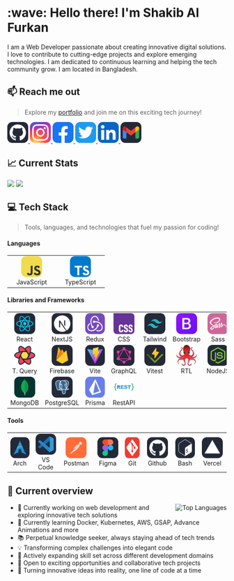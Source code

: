 <h1 align="left">:wave: Hello there! I'm Shakib Al Furkan</h1>

<!-- there will be a banner  -->

I am a Web Developer passionate about creating innovative digital solutions. I
love to contribute to cutting-edge projects and explore emerging technologies. I
am dedicated to continuous learning and helping the tech community grow. I am
located in Bangladesh.

## 📫 Reach me out

 <!-- icons from :
 https://github.com/tandpfun/skill-icons?tab=readme-ov-file#icons-list
  -->

> Explore my [portfolio](demo) and join me on this exciting tech journey!

<p align="left">
  <a href="https://github.com/shakibalfurkan" target="_blank">
    <img height="48" src="./images/icons/social/github.svg" alt="GitHub" />
  </a>
  <a href="https://www.instagram.com/shakibalfurkan" target="_blank">
    <img height="48" src="./images/icons/social/instagram.svg" alt="Instagram"/>
  </a>
  <a href="https://www.facebook.com/shakibalfurkan" target="_blank">
    <img height="48" src="./images/icons/social/facebook.svg" alt="Facebook"/>
  </a>
  <a href="https://x.com/shakibalfurkan" target="_blank">
    <img height="48" src="./images/icons/social/twitter.svg" alt="Twitter" />
  </a>
  <a href="https://www.linkedin.com/shakibalfurkan" target="_blank">
    <img height="48" src="./images/icons/social/linkedIn.svg" alt="LinkedIn" />
  </a>
  <a href="mailto:shakibalfurkan@gmail.com" target="_blank">
    <img height="48" src="./images/icons/social/gmail.svg" alt="Gmail"/>
  </a>
</p>

## 📈 Current Stats

<p>
  <img width="46.6%" src="https://github-readme-streak-stats.herokuapp.com?user=shakibalfurkan&theme=react&hide_border=true&background=0D1117&stroke=0D1117&fire=FF1CF7&sideLabels=00F0FF&currStreakNum=FF1CF7&ring=FF1CF7&currStreakLabel=FF1CF7&sideNums=00F0FF" />
  <img width="44%" src="https://github-readme-stats.vercel.app/api?username=shakibalfurkan&show_icons=true&theme=radical&hide_border=true&bg_color=0D1117&title_color=FF1CF7&icon_color=00F0FF&&text_color=FFF" />
</p>

## 💻 Tech Stack

> Tools, languages, and technologies that fuel my passion for coding!

#### Languages

<table>
  <tr>
    <td align="center" width="98">
        <img src="./images/icons/skill/JavaScript.svg" width="48" height="48" alt="JavaScript" />
      <br>JavaScript
    </td>
    <td align="center" width="98">
        <img src="./images/icons/skill/TypeScript.svg" width="48" height="48" alt="TypeScript" />
      <br>TypeScript
    </td>
  </tr>
</table>

#### Libraries and Frameworks

<table>
  <tr>
    <td align="center" width="98">
        <img src="./images/icons/skill/React.svg" width="48" height="48" alt="React" />
      <br>React
    </td>
    <td align="center" width="98">
        <img src="./images/icons/skill/NextJS.svg" width="48" height="48" alt="NextJS" />
      <br>NextJS
    </td>
    <td align="center" width="98">
        <img src="./images/icons/skill/Redux.svg" width="48" height="48" alt="Redux" />
      <br>Redux
    </td>
    <td align="center" width="98">
        <img src="./images/icons/skill/CSS.svg" width="48" height="48" alt="CSS" />
      <br>CSS
    </td>
    <td align="center" width="98">
        <img src="./images/icons/skill/TailwindCSS.svg" width="48" height="48" alt="TailwindCSS" />
      <br>Tailwind
    </td>
    <td align="center" width="98">
        <img src="./images/icons/skill/Bootstrap.svg" width="48" height="48" alt="Bootstrap" />
      <br>Bootstrap
    </td>
    <td align="center" width="98">
        <img src="./images/icons/skill/Sass.svg" width="48" height="48" alt="Sass" />
      <br>Sass
    </td>
    <td align="center" width="98">
        <img src="./images/icons/skill/HTML.svg" width="48" height="48" alt="HTML" />
      <br>HTML
    </td>
  </tr>

  <tr>
    <td align="center" width="98">
        <img src="./images/icons/skill/tanstack-query.svg" width="48" height="48" alt="tanstack-query" />
      <br>T. Query
    </td>
    <td align="center" width="98">
        <img src="./images/icons/skill/Firebase.svg" width="48" height="48" alt="Firebase" />
      <br>Firebase
    </td>
    <td align="center" width="98">
        <img src="./images/icons/skill/Vite.svg" width="48" height="48" alt="Vite" />
      <br>Vite
    </td>
    <td align="center" width="98">
        <img src="./images/icons/skill/GraphQL.svg" width="48" height="48" alt="GraphQL" />
      <br>GraphQL
    </td>
    <td align="center" width="98">
        <img src="./images/icons/skill/Vitest.svg" width="48" height="48" alt="Vitest" />
      <br>Vitest
    </td>
    <td align="center" width="98">
        <img src="./images/icons/skill/react-testing-library.svg" width="48" height="48" alt="react-testing-library" />
      <br>RTL
    </td>
    <td align="center" width="98">
        <img src="./images/icons/skill/NodeJS.svg" width="48" height="48" alt="NodeJS" />
      <br>NodeJS
    </td>
    <td align="center" width="98">
        <img src="./images/icons/skill/ExpressJS.svg" width="48" height="48" alt="ExpressJS" />
      <br>ExpressJS
    </td>
  </tr>

  <tr>    
    <td align="center" width="98">
        <img src="./images/icons/skill/MongoDB.svg" width="48" height="48" alt="MongoDB" />
      <br>MongoDB
    </td>
    <td align="center" width="98">
        <img src="./images/icons/skill/PostgreSQL.svg" width="48" height="48" alt="PostgreSQL" />
      <br>PostgreSQL
    </td>
    <td align="center" width="98">
        <img src="./images/icons/skill/Prisma.svg" width="48" height="48" alt="Prisma" />
      <br>Prisma
    </td>
    <td align="center" width="98">
        <img src="./images/icons/skill/restapi.svg" width="48" height="48" alt="restapi" />
      <br>RestAPI
    </td>
  </tr>
</table>

#### Tools

<table>
  <tr>
   <td align="center" width="98">
        <img src="./images/icons/skill/Arch.svg" width="48" height="48" alt="Arch" />
      <br>Arch
    </td>
   <td align="center" width="98">
        <img src="./images/icons/skill/VSCode.svg" width="48" height="48" alt="VSCode" />
      <br>VS Code
    </td>
   <td align="center" width="98">
        <img src="./images/icons/skill/Postman.svg" width="48" height="48" alt="Postman" />
      <br>Postman
    </td>
   <td align="center" width="98">
        <img src="./images/icons/skill/Figma.svg" width="48" height="48" alt="Figma" />
      <br>Figma
    </td>      
   <td align="center" width="98">
        <img src="./images/icons/skill/Git.svg" width="48" height="48" alt="Git" />
      <br>Git
    </td>   
   <td align="center" width="98">
        <img src="./images/icons/skill/github.svg" width="48" height="48" alt="github" />
      <br>Github
    </td>   
    <td align="center" width="98">
        <img src="./images/icons/skill/Bash.svg" width="48" height="48" alt="Bash" />
      <br>Bash
    </td>
    <td align="center" width="98">
        <img src="./images/icons/skill/Vercel.svg" width="48" height="48" alt="Vercel" />
      <br>Vercel
    </td>
  </tr>
</table>

## 👀 Current overview

  <img src="https://github-readme-stats.vercel.app/api/top-langs/?username=shakibalfurkan&stats_format=bytes&theme=radical&hide_border=true&bg_color=0D1117&title_color=FF1CF7&text_color=FFF" alt="Top Languages" align="right" />

- 👋 Currently working on web development and exploring innovative tech
  solutions
- 🌱 Currently learning Docker, Kubernetes, AWS, GSAP, Advance Animations and
  more
- 📚 Perpetual knowledge seeker, always staying ahead of tech trends
- 💡 Transforming complex challenges into elegant code
- 🚀 Actively expanding skill set across different development domains
- 🤝 Open to exciting opportunities and collaborative tech projects
- 🌟 Turning innovative ideas into reality, one line of code at a time
